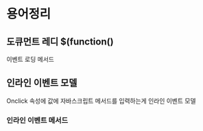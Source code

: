 

# 용어정리

## 도큐먼트 레디 $(function()
이벤트 로딩 메서드

## 인라인 이벤트 모델
Onclick 속성에 값에 자바스크립트 메서드를 입력하는게 인라인 이벤트 모델

### 인라인 이벤트 메서드
